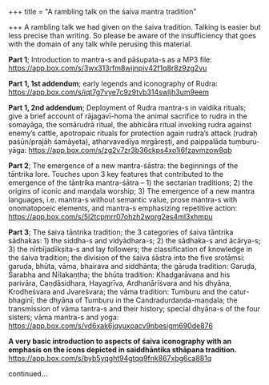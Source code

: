 +++
title = "A rambling talk on the śaiva mantra tradition"

+++
A rambling talk we had given on the śaiva tradition. Talking is easier
but less precise than writing. So please be aware of the insufficiency
that goes with the domain of any talk while perusing this material.

**Part 1**; Introduction to mantra-s and pāśupata-s as a MP3 file:
<https://app.box.com/s/3wx313rfm8wijnpiv42f1q8r8z9zg2vu>

**Part 1, 1st addendum**; early legends and iconography of Rudra:
<https://app.box.com/s/iqt7g7vye7c9z9tvb314swljh3um9eem>

**Part 1, 2nd addendum**; Deployment of Rudra mantra-s in vaidika
rituals; give a brief account of rājagavī-homa the animal sacrifice to
rudra in the somayāga, the somārudrā ritual, the abhicāra ritual
invoking rudra against enemy’s cattle, apotropaic rituals for protection
again rudra’s attack (rudraḥ paśūn/prajāḥ śamāyeta), atharvavedīya
mṛgāreṣṭi, and paippalāda tuṃburu-yāga:
<https://app.box.com/s/zg2v7zr3b36ckps4xo1i6fzavmzow8qb>

**Part 2**; The emergence of a new mantra-śāstra: the beginnings of the
tāntrika lore. Touches upon 3 key features that contributed to the
emergence of the tāntrika mantra-śātra – 1) the sectarian traditions; 2)
the origins of iconic and maṇḍala worship; 3) The emergence of a new
mantra languages, i.e. mantra-s without semantic value, prose mantra-s
with onomatopoeic elements, and mantra-s emphasizing repetitive
action:  
<https://app.box.com/s/5l2tcpmrr07ohzh2worg2es4ml3xhmpu>

**Part 3**; The śaiva tāntrika tradition; the 3 categories of śaiva
tāntrika sādhakas: 1) the siddha-s and vidyādhara-s; 2) the sādhaka-s
and ācārya-s; 3) the nīrbījadīkṣita-s and lay followers; the
classification of knowledge in the śaiva tradition; the division of the
śaiva śāstra into the five srotāṃsi: garuḍa, bhūta, vāma, bhairava and
siddhānta; the gāruḍa tradition: Garuḍa, Śarabha and Nīlakaṇṭha; the
bhūta tradition: Khaḍgarāvaṇa and his parivāra, Caṇḍāsidhara,
Hayagrīva, Ardhanārīśvara and his dhyāna, Krodheśvara and Jvareśvara;
the vāma tradition: Tumburu and the catur-bhaginī; the dhyāna of Tumburu
in the Candradurdaṇda-maṇḍala; the transmission of vāma tantra-s and
their history; special dhyāna-s of the four sisters; vāma mantra-s and
yoga:  
<https://app.box.com/s/vd6xak6jqyuxoacv9nbesigm690de876>

**A very basic introduction to aspects of śaiva iconography with an
emphasis on the icons depicted in saiddhāntika sthāpana tradition.**  
<https://app.box.com/s/byb5yqght94gtqq9fnk867xbg6ca881q>

continued…
